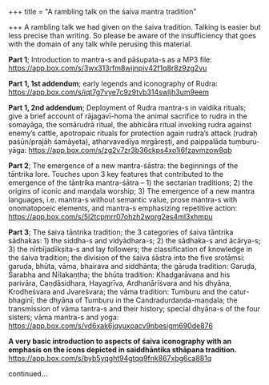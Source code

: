 +++
title = "A rambling talk on the śaiva mantra tradition"

+++
A rambling talk we had given on the śaiva tradition. Talking is easier
but less precise than writing. So please be aware of the insufficiency
that goes with the domain of any talk while perusing this material.

**Part 1**; Introduction to mantra-s and pāśupata-s as a MP3 file:
<https://app.box.com/s/3wx313rfm8wijnpiv42f1q8r8z9zg2vu>

**Part 1, 1st addendum**; early legends and iconography of Rudra:
<https://app.box.com/s/iqt7g7vye7c9z9tvb314swljh3um9eem>

**Part 1, 2nd addendum**; Deployment of Rudra mantra-s in vaidika
rituals; give a brief account of rājagavī-homa the animal sacrifice to
rudra in the somayāga, the somārudrā ritual, the abhicāra ritual
invoking rudra against enemy’s cattle, apotropaic rituals for protection
again rudra’s attack (rudraḥ paśūn/prajāḥ śamāyeta), atharvavedīya
mṛgāreṣṭi, and paippalāda tuṃburu-yāga:
<https://app.box.com/s/zg2v7zr3b36ckps4xo1i6fzavmzow8qb>

**Part 2**; The emergence of a new mantra-śāstra: the beginnings of the
tāntrika lore. Touches upon 3 key features that contributed to the
emergence of the tāntrika mantra-śātra – 1) the sectarian traditions; 2)
the origins of iconic and maṇḍala worship; 3) The emergence of a new
mantra languages, i.e. mantra-s without semantic value, prose mantra-s
with onomatopoeic elements, and mantra-s emphasizing repetitive
action:  
<https://app.box.com/s/5l2tcpmrr07ohzh2worg2es4ml3xhmpu>

**Part 3**; The śaiva tāntrika tradition; the 3 categories of śaiva
tāntrika sādhakas: 1) the siddha-s and vidyādhara-s; 2) the sādhaka-s
and ācārya-s; 3) the nīrbījadīkṣita-s and lay followers; the
classification of knowledge in the śaiva tradition; the division of the
śaiva śāstra into the five srotāṃsi: garuḍa, bhūta, vāma, bhairava and
siddhānta; the gāruḍa tradition: Garuḍa, Śarabha and Nīlakaṇṭha; the
bhūta tradition: Khaḍgarāvaṇa and his parivāra, Caṇḍāsidhara,
Hayagrīva, Ardhanārīśvara and his dhyāna, Krodheśvara and Jvareśvara;
the vāma tradition: Tumburu and the catur-bhaginī; the dhyāna of Tumburu
in the Candradurdaṇda-maṇḍala; the transmission of vāma tantra-s and
their history; special dhyāna-s of the four sisters; vāma mantra-s and
yoga:  
<https://app.box.com/s/vd6xak6jqyuxoacv9nbesigm690de876>

**A very basic introduction to aspects of śaiva iconography with an
emphasis on the icons depicted in saiddhāntika sthāpana tradition.**  
<https://app.box.com/s/byb5yqght94gtqq9fnk867xbg6ca881q>

continued…
